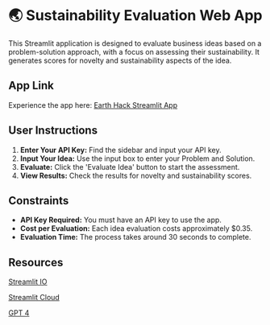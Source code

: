# 🌏 Sustainability Evaluation Web App

This Streamlit application is designed to evaluate business ideas based on a problem-solution approach, with a focus on assessing their sustainability. It generates scores for novelty and sustainability aspects of the idea.

## App Link

Experience the app here: [Earth Hack Streamlit App](https://templateyo.streamlit.app/)

## User Instructions

1. **Enter Your API Key:** Find the sidebar and input your API key.
2. **Input Your Idea:** Use the input box to enter your Problem and Solution.
3. **Evaluate:** Click the 'Evaluate Idea' button to start the assessment.
4. **View Results:** Check the results for novelty and sustainability scores.

## Constraints

- **API Key Required:** You must have an API key to use the app.
- **Cost per Evaluation:** Each idea evaluation costs approximately $0.35.
- **Evaluation Time:** The process takes around 30 seconds to complete.

## Resources

[Streamlit IO](https://streamlit.io/)

[Streamlit Cloud](https://streamlit.io/cloud)

[GPT 4](https://openai.com/gpt-4)
